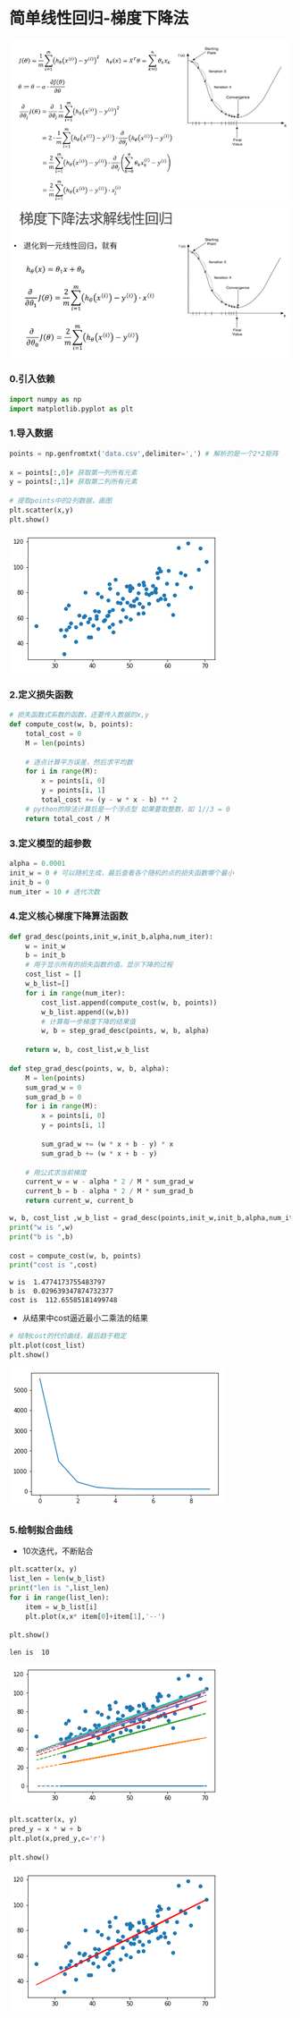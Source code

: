 # 简单线性回归-梯度下降法

<img src="img/65.png" alt="1575004593857" style="zoom:80%;" />

<img src="img/66.png" alt="1575004646162" style="zoom:80%;" />



### 0.引入依赖


```python
import numpy as np
import matplotlib.pyplot as plt
```



### 1.导入数据 


```python
points = np.genfromtxt('data.csv',delimiter=',') # 解析的是一个2*2矩阵

x = points[:,0]# 获取第一列所有元素
y = points[:,1]# 获取第二列所有元素

# 提取points中的2列数据，画图
plt.scatter(x,y)
plt.show()
```


![png](img/69.png)


### 2.定义损失函数 


```python
# 损失函数式系数的函数，还要传入数据的x,y
def compute_cost(w, b, points):
    total_cost = 0
    M = len(points)
    
    # 逐点计算平方误差，然后求平均数
    for i in range(M):
        x = points[i, 0]
        y = points[i, 1]
        total_cost += (y - w * x - b) ** 2
    # python的除法计算后是一个浮点型 如果要取整数，如 1//3 = 0     
    return total_cost / M 
```



### 3.定义模型的超参数


```python
alpha = 0.0001
init_w = 0 # 可以随机生成，最后查看各个随机的点的损失函数哪个最小
init_b = 0
num_iter = 10 # 迭代次数
```



### 4.定义核心梯度下降算法函数


```python
def grad_desc(points,init_w,init_b,alpha,num_iter):
    w = init_w
    b = init_b
    # 用于显示所有的损失函数的值，显示下降的过程
    cost_list = []
    w_b_list=[]
    for i in range(num_iter):
        cost_list.append(compute_cost(w, b, points))
        w_b_list.append((w,b))
        # 计算每一步梯度下降的结果值
        w, b = step_grad_desc(points, w, b, alpha)
        
    return w, b, cost_list,w_b_list
        
def step_grad_desc(points, w, b, alpha):
    M = len(points)
    sum_grad_w = 0
    sum_grad_b = 0
    for i in range(M):
        x = points[i, 0]
        y = points[i, 1]
        
        sum_grad_w += (w * x + b - y) * x
        sum_grad_b += (w * x + b - y)
        
    # 用公式求当前梯度
    current_w = w - alpha * 2 / M * sum_grad_w 
    current_b = b - alpha * 2 / M * sum_grad_b
    return current_w, current_b
```


```python
w, b, cost_list ,w_b_list = grad_desc(points,init_w,init_b,alpha,num_iter)
print("w is ",w)
print("b is ",b)

cost = compute_cost(w, b, points)
print("cost is ",cost)
```

    w is  1.4774173755483797
    b is  0.029639347874732377
    cost is  112.65585181499748

- 从结果中cost逼近最小二乘法的结果

```python
# 绘制cost的代价曲线，最后趋于稳定
plt.plot(cost_list)
plt.show()
```


![png](img/70.png)

### 5.绘制拟合曲线

- 10次迭代，不断贴合


```python
plt.scatter(x, y)
list_len = len(w_b_list)
print("len is ",list_len)
for i in range(list_len):
    item = w_b_list[i]
    plt.plot(x,x* item[0]+item[1],'--')

plt.show()
```

    len is  10

![png](img/71.png)

```python
plt.scatter(x, y)
pred_y = x * w + b
plt.plot(x,pred_y,c='r')

plt.show()
```


![png](img/72.png)
